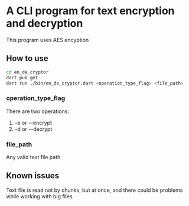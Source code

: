 # A CLI program for text encryption and decryption

This program uses AES encyption 

## How to use

```bash
cd en_de_cryptor
dart pub get
dart run ./bin/en_de_cryptor.dart <operation_type_flag> <file_path>
```
### operation_type_flag
There are two operations:
1. -e or --encrypt
2. -d or --decrypt

### file_path
Any valid text file path

## Known issues
Text file is read not by chunks, but at once, and there could be problems while
working with big files.